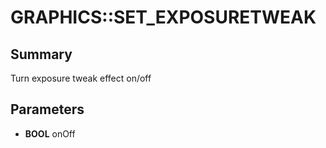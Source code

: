 # GRAPHICS::SET_EXPOSURETWEAK

## Summary
Turn exposure tweak effect on/off

## Parameters
* **BOOL** onOff